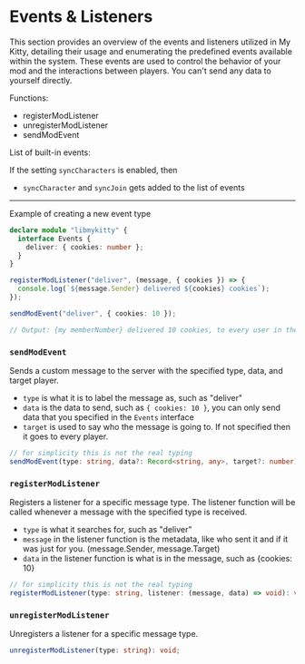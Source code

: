 # Events & Listeners

This section provides an overview of the events and listeners utilized in My Kitty, detailing their usage and enumerating the predefined events available within the system.
These events are used to control the behavior of your mod and the interactions between players. You can't send any data to yourself directly.

Functions:

- registerModListener
- unregisterModListener
- sendModEvent

List of built-in events:

If the setting `syncCharacters` is enabled, then

- `syncCharacter` and `syncJoin` gets added to the list of events

---

Example of creating a new event type

```ts
declare module "libmykitty" {
  interface Events {
    deliver: { cookies: number };
  }
}

registerModListener("deliver", (message, { cookies }) => {
  console.log(`${message.Sender} delivered ${cookies} cookies`);
});

sendModEvent("deliver", { cookies: 10 });

// Output: {my memberNumber} delivered 10 cookies, to every user in the room except yourself
```

### `sendModEvent`

Sends a custom message to the server with the specified type, data, and target player.

- `type` is what it is to label the message as, such as "deliver"</br>
- `data` is the data to send, such as `{ cookies: 10 }`, you can only send data that you specified in the `Events` interface</br>
- `target` is used to say who the message is going to. If not specified then it goes to every player.</br>

```ts
// for simplicity this is not the real typing
sendModEvent(type: string, data?: Record<string, any>, target?: number)
```

### `registerModListener`

Registers a listener for a specific message type. The listener function will be called whenever a message with the specified type is received.

- `type` is what it searches for, such as "deliver"
- `message` in the listener function is the metadata, like who sent it and if it was just for you. (message.Sender, message.Target)
- `data` in the listener function is what is in the message, such as {cookies: 10}

```ts
// for simplicity this is not the real typing
registerModListener(type: string, listener: (message, data) => void): void;
```

### `unregisterModListener`

Unregisters a listener for a specific message type.

```ts
unregisterModListener(type: string): void;
```
